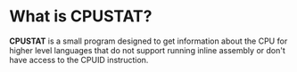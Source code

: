 # What is CPUSTAT?

**CPUSTAT** is a small program designed to get information about the CPU for higher level languages
that do not support running inline assembly or don't have access to the CPUID instruction.
